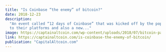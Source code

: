 ```yaml
---
title: "Is Coinbase “the enemy” of bitcoin?"
date: 2018-12-23
description:
  "An event called “12 days of Coinbase” that was kicked off by the popular exchange on December 10th came to its conclusion yesterday. Coinbase had a lot of fluff in these 12 days with couple of substantial updates, most of which maddened bitcoin maximalists. Coinbase announced adding more altcoins
  to their platforms and also a new..."
image: https://captainaltcoin.com/wp-content/uploads/2018/07/bitcoin-padlock-computer-motherboard-crypto-currency-internet-data-privacy-information-security-concept-blue-toned-image-105736554.jpg
link: https://captainaltcoin.com/is-coinbase-the-enemy-of-bitcoin/
publication: "CapitalAltcoin.com"
---
```

